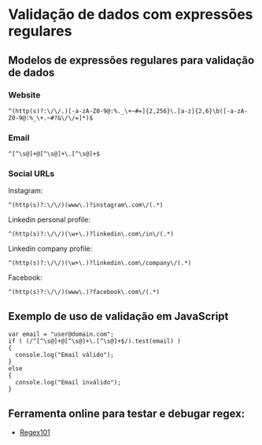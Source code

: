 # Validação de dados com expressões regulares

## Modelos de expressões regulares para validação de dados

### Website

```
^(http(s)?:\/\/.)[-a-zA-Z0-9@:%._\+~#=]{2,256}\.[a-z]{2,6}\b([-a-zA-Z0-9@:%_\+.~#?&\/\/=]*)$
```

### Email

```
^[^\s@]+@[^\s@]+\.[^\s@]+$
```

### Social URLs

Instagram:
```
^(http(s)?:\/\/)(www\.)?instagram\.com\/(.*)
```

Linkedin personal profile:
```
^(http(s)?:\/\/)(\w+\.)?linkedin\.com\/in\/(.*)
```

Linkedin company profile:
```
^(http(s)?:\/\/)(\w+\.)?linkedin\.com\/company\/(.*)
```

Facebook:
```
^(http(s)?:\/\/)(www\.)?facebook\.com\/(.*)
```

## Exemplo de uso de validação em JavaScript

```
var email = "user@domain.com";
if ( (/^[^\s@]+@[^\s@]+\.[^\s@]+$/).test(email) )
{
  console.log("Email válido");
}
else
{
  console.log("Email inválido");
}
```

## Ferramenta online para testar e debugar regex:
- [Regex101](https://regex101.com/)
